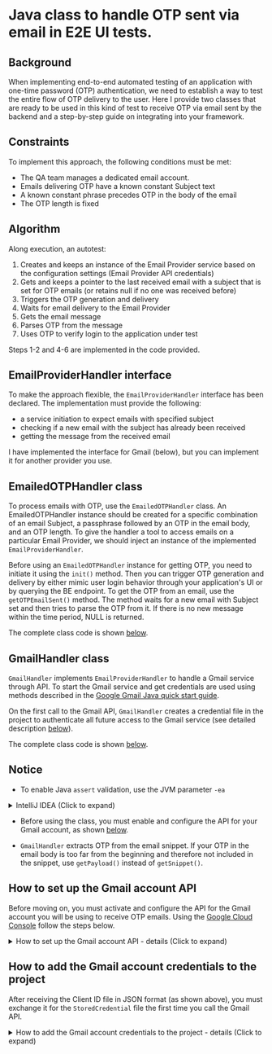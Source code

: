 # Java class to handle OTP sent via email in E2E UI tests.

## Background
When implementing end-to-end automated testing of an application with one-time password  (OTP) authentication, we need to establish a way to test the entire flow of OTP delivery to the user.
Here I provide two classes that are ready to be used in this kind of test to receive OTP via email sent by the backend and a step-by-step guide on integrating into your framework.

## Constraints
To implement this approach, the following conditions must be met:
* The QA team manages a dedicated email account.
* Emails delivering OTP have a known constant Subject text
* A known constant phrase precedes OTP in the body of the email
* The OTP length is fixed

## Algorithm
Along execution, an autotest:
1. Creates and keeps an instance of the Email Provider service based on the configuration settings (Email Provider API credentials)
2. Gets and keeps a pointer to the last received email with a subject that is set for OTP emails (or retains null if no one was received before)
3. Triggers the OTP generation and delivery
4. Waits for email delivery to the Email Provider
5. Gets the email message
6. Parses OTP from the message
7. Uses OTP to verify login to the application under test

Steps 1-2 and 4-6 are implemented in the code provided.

## EmailProviderHandler interface
To make the approach flexible, the `EmailProviderHandler` interface has been declared. The implementation must provide the following:
- a service initiation to expect emails with specified subject
- checking if a new email with the subject has already been received
- getting the message from the received email

I have implemented the interface for Gmail (below), but you can implement it for another provider you use.

## EmailedOTPHandler class
To process emails with OTP, use the `EmailedOTPHandler` class.
An EmailedOTPHandler instance should be created for a specific combination of an 
email Subject, a passphrase followed by an OTP in the email body, and an OTP length. 
To give the handler a tool to access emails on a particular Email Provider, 
we should inject an instance of the implemented `EmailProviderHandler`.

Before using an `EmailedOTPHandler` instance for getting OTP, you need to initiate it using the `init()` method.
Then you can trigger OTP generation and delivery by either mimic user login behavior through your application's UI or by querying the BE endpoint.
To get the OTP from an email, use the `getOTPEmailSent()` method. The method waits for a new email with Subject set and then tries to parse the OTP from it.
If there is no new message within the time period, NULL is returned.

The complete class code is shown [below](#emailedotphandler).

## GmailHandler class
`GmailHandler` implements `EmailProviderHandler` to handle a Gmail service through API.
To start the Gmail service and get credentials are used using methods described in the [Google Gmail Java quick start guide](https://developers.google.com/gmail/api/quickstart).

On the first call to the Gmail API, `GmailHandler` creates a credential file in the project to authenticate all future access to the Gmail service (see detailed description [below](#add-json-client-id-file)).

The complete class code is shown [below](#gmailhandler).

## Notice

* To enable Java `assert` validation,  use the JVM parameter `-ea`
<details>
  <summary>IntelliJ IDEA (Click to expand)</summary>
![Image description](https://dev-to-uploads.s3.amazonaws.com/uploads/articles/zh7gvcftxk9z95k33neh.png)
</details>

* Before using the class, you must enable and configure the API for your Gmail account, as shown [below](#how-to-set-up-the-gmail-account-api).

* `GmailHandler` extracts OTP from the email snippet. If your OTP in the email body is too far from the beginning and therefore not included in the snippet, use `getPayload()` instead of `getSnippet()`.

## How to set up the Gmail account API
Before moving on, you must activate and configure the API for the Gmail account you will be using to receive OTP emails. Using the [Google Cloud Console](https://console.cloud.google.com/) follow the steps below.
<details>
  <summary>How to set up the Gmail account API - details (Click to expand)</summary>

#### Register a new project


* Click on CREATE PROJECT.

![Image description](https://dev-to-uploads.s3.amazonaws.com/uploads/articles/cuic3ksh7bfqcxyoucbf.png)

* Then give your project a name.

![Image description](https://dev-to-uploads.s3.amazonaws.com/uploads/articles/7rjx5d9e8ky7sny9feed.png)


#### Enable API


* Click on ENABLE APIS AND SERVICES.

![Image description](https://dev-to-uploads.s3.amazonaws.com/uploads/articles/rceb36estm0gjegi78g1.png)

* Search for Gmail in the API Library.

![Image description](https://dev-to-uploads.s3.amazonaws.com/uploads/articles/5g84okq1lrivovwb9q1y.png)

* Enable Gmail API

![Image description](https://dev-to-uploads.s3.amazonaws.com/uploads/articles/xlt9lfph4dx8efjkzpqr.png)


#### Create credentials for autotests to access your Gmail account

* Click on CREATE CREDENTIALS.

![Image description](https://dev-to-uploads.s3.amazonaws.com/uploads/articles/0to4156boduxjdmm46oc.png)

* Choose for Gmail API a `User data` type.

![Image description](https://dev-to-uploads.s3.amazonaws.com/uploads/articles/nqml60ezt25ie819k0jc.png)

* Customize the OAuth Consent Screen - enter any name for the app and add your contact email address

![Image description](https://dev-to-uploads.s3.amazonaws.com/uploads/articles/6237zf0vd8rwjppz6j4d.png)

* Set the scope
  It make sense to choose the `read only` scope

![Image description](https://dev-to-uploads.s3.amazonaws.com/uploads/articles/wdy1pbviwdlir0kj3d67.png)

![Image description](https://dev-to-uploads.s3.amazonaws.com/uploads/articles/7izys9bhdu750rsdr63o.png)

* Choose the `Desktop app` application type and give it a name

![Image description](https://dev-to-uploads.s3.amazonaws.com/uploads/articles/dv1xpfn3xi5vqw0uwnu0.png)

* Your credentials have been created; you need to download the Client ID file in JSON format.

![Image description](https://dev-to-uploads.s3.amazonaws.com/uploads/articles/ikwzjgktw2j0orso8bvn.png)

* You can also customize your credentials at any time in the Credentials tab and then download the updated JSON file.

![Image description](https://dev-to-uploads.s3.amazonaws.com/uploads/articles/ngy8ibr01ls83e3dton7.png)

![Image description](https://dev-to-uploads.s3.amazonaws.com/uploads/articles/s6na8ivc3rarcr0x9vex.png)

#### Register a trusted test user

* Navigate to the OAuth consent screen tab and click on `ADD USERS`

![Image description](https://dev-to-uploads.s3.amazonaws.com/uploads/articles/lccybxoxman269bidfmo.png)

* Add your any real Gmail account email address. You will need to act under this account later to verify access for the Client ID

![Image description](https://dev-to-uploads.s3.amazonaws.com/uploads/articles/4onacy77d16gea850vns.png)
</details>

## How to add the Gmail account credentials to the project
After receiving the Client ID file in JSON format (as shown above), you must exchange it for the `StoredCredential` file the first time you call the Gmail API.

<details>
  <summary>How to add the Gmail account credentials to the project - details (Click to expand)</summary>
#### Add JSON Client ID file

* Put the file into `src/main/resources/credentials`.

![Image description](https://dev-to-uploads.s3.amazonaws.com/uploads/articles/t47rol8ailyqaqbpozg9.png)

#### Verify the autotest access to the account on Gmail

Run your project first time. At the first call to the Gmail API, a browser will be opened by Google. Your should follow the Google dialog.

* Choose the account you add on the [Register a trusted test user](#register-a-trusted-test-user) step.

![Image description](https://dev-to-uploads.s3.amazonaws.com/uploads/articles/uj8qaoq1etfkmopooi09.png)

* Click on `Continue` to verify the app

![Image description](https://dev-to-uploads.s3.amazonaws.com/uploads/articles/q17846jqktuxzjpwbxrp.png)

* Click on `Continue` to grant the access

![Image description](https://dev-to-uploads.s3.amazonaws.com/uploads/articles/deayf0bgpytwxb6sve98.png)

* Check for the confirmation

![Image description](https://dev-to-uploads.s3.amazonaws.com/uploads/articles/6lq5g14lfiyjwkb97b26.png)

* Stop the first test project execution.

#### Check for the StoredCredential file


* The `StoredCredential` file should already be created automatically in `src/main/resources/credentials` during your first Gmail API call; if it is not, repeat [this section](#how-to-add-the-gmail-account-credentials-to-the-project) again.

![Image description](https://dev-to-uploads.s3.amazonaws.com/uploads/articles/ae2bbrwrzbvvqcf80mdk.png)

If you change the Gmail API configuration in the console in the future, you should delete the `StoredCredential` file and repeat these steps to add a new one.

</details>